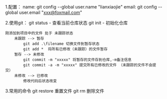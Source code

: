 1.配置：
    name:
        git config --global user.name "lianxiaojie"
    email:
        git config --global user.email "xxx@foxmail.com"

2.使用git：
    git status 
        - 查看当前仓库状态
    git init
        - 初始化仓库

    刚添加到项目中的文件 处于 未跟踪状态
        未跟踪 --> 暂存
            git add .\filename 切换文件到暂存状态
            git add *  将所有已修改（未跟踪）的文件暂存
        暂存 --> 未修改
            git commit -m "xxxxx" 将暂存的文件存到仓库,-m备注信息
            git commit -a -m "xxxxx" 提交所有已修改的文件 （未跟踪的文件不会提交）
        未修改 --> 已修改
            修改代码后状态改变

3.常用的命令
    git restore <filename> 重置文件
    git rm <filename> 删除文件
